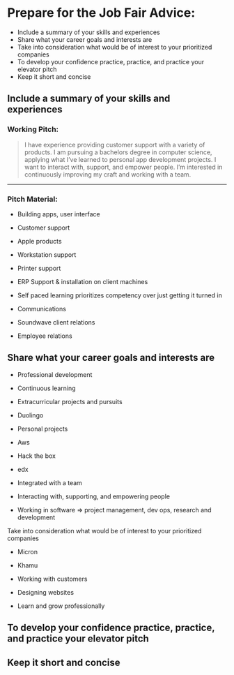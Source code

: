 # Prepare for the Job Fair Advice:
- Include a summary of your skills and experiences 
- Share what your career goals and interests are 
- Take into consideration what would be of interest to your prioritized companies 
- To develop your confidence practice, practice, and practice your elevator pitch 
- Keep it short and concise



## Include a summary of your skills and experiences 

### Working Pitch:
> I have experience providing customer support with a variety of products. I am pursuing a bachelors degree in computer science, applying what I’ve learned to personal app development projects. I want to interact with, support, and empower people. I’m interested in continuously improving my craft and working with a team.

---


### Pitch Material:
  

- Building apps, user interface
    
- Customer support
    

- Apple products
    
- Workstation support
    
- Printer support
    
- ERP Support & installation on client machines
    

- Self paced learning prioritizes competency over just getting it turned in
    
- Communications
    

- Soundwave client relations
    
- Employee relations
    

  

## Share what your career goals and interests are 

- Professional development
    

- Continuous learning
    

- Extracurricular projects and pursuits
    

- Duolingo
    
- Personal projects
    
- Aws
    
- Hack the box
    
- edx
    

- Integrated with a team
    
- Interacting with, supporting, and empowering people
    
- Working in software => project management, dev ops, research and development
    

  

Take into consideration what would be of interest to your prioritized companies 

- Micron
    
- Khamu
    

- Working with customers
    
- Designing websites
    
- Learn and grow professionally
    

  

## To develop your confidence practice, practice, and practice your elevator pitch 

## Keep it short and concise

